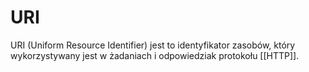 # URI
URI (Uniform Resource Identifier) jest to identyfikator zasobów, który wykorzystywany jest w żadaniach i odpowiedziak protokołu [[HTTP]].